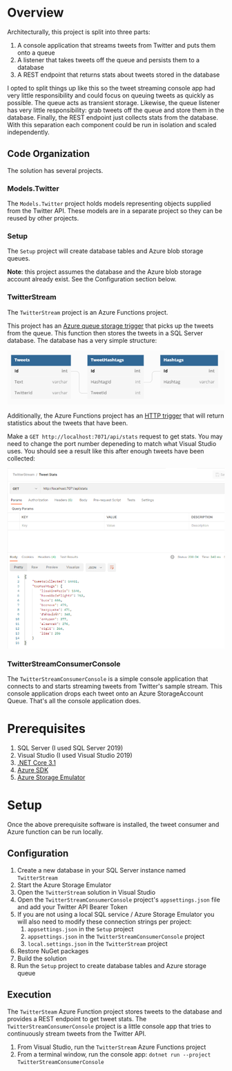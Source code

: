 # Overview

Architecturally, this project is split into three parts:

1. A console application that streams tweets from Twitter and puts them onto a queue
1. A listener that takes tweets off the queue and persists them to a database
1. A REST endpoint that returns stats about tweets stored in the database

I opted to split things up like this so the tweet streaming console app had very little responsibility and could focus on queuing tweets as quickly as possible. The queue acts as transient storage. Likewise, the queue listener has very little responsibility: grab tweets off the queue and store them in the database. Finally, the REST endpoint just collects stats from the database. With this separation each component could be run in isolation and scaled independently.

## Code Organization

The solution has several projects.

### Models.Twitter

The `Models.Twitter` project holds models representing objects supplied from the Twitter API. These models are in a separate project so they can be reused by other projects.

### Setup

The `Setup` project will create database tables and Azure blob storage queues.

**Note**: this project assumes the database and the Azure blob storage account already exist. See the Configuration section below.

### TwitterStream

The `TwitterStream` project is an Azure Functions project.

This project has an [Azure queue storage trigger](https://docs.microsoft.com/en-us/azure/azure-functions/functions-bindings-storage-queue-trigger?tabs=in-process%2Cextensionv5&pivots=programming-language-csharp) that picks up the tweets from the queue. This function then stores the tweets in a SQL Server database. The database has a very simple structure:

![Database](db.png)

Additionally, the Azure Functions project has an [HTTP trigger](https://docs.microsoft.com/en-us/azure/azure-functions/functions-bindings-http-webhook-trigger?tabs=in-process%2Cfunctionsv2&pivots=programming-language-csharp) that will return statistics about the tweets that have been.

Make a `GET http://localhost:7071/api/stats` request to get stats. You may need to change the port number depeneding to match what Visual Studio uses. You should see a result like this after enough tweets have been collected:

![Stats](stats.png)

### TwitterStreamConsumerConsole

The `TwitterStreamConsumerConsole` is a simple console application that connects to and starts streaming tweets from Twitter's sample stream. This console application drops each tweet onto an Azure StorageAccount Queue. That's all the console application does.

# Prerequisites

1. SQL Server (I used SQL Server 2019)
1. Visual Studio (I used Visual Studio 2019)
1. [.NET Core 3.1](https://dotnet.microsoft.com/en-us/download/dotnet/3.1)
1. [Azure SDK](https://aka.ms/azsdk/net)
1. [Azure Storage Emulator](https://go.microsoft.com/fwlink/?linkid=717179&clcid=0x409)

# Setup

Once the above prerequisite software is installed, the tweet consumer and Azure function can be run locally.

## Configuration

1. Create a new database in your SQL Server instance named `TwitterStream`
1. Start the Azure Storage Emulator
1. Open the `TwitterStream` solution in Visual Studio
1. Open the `TwitterStreamConsumerConsole` project's `appsettings.json` file and add your Twitter API Bearer Token
1. If you are not using a local SQL service / Azure Storage Emulator you will also need to modify these connection strings per project:
   1. `appsettings.json` in the `Setup` project
   1. `appsettings.json` in the `TwitterStreamConsumerConsole` project
   1. `local.settings.json` in the `TwitterStream` project
1. Restore NuGet packages
1. Build the solution
1. Run the `Setup` project to create database tables and Azure storage queue

## Execution

The `TwitterSteam` Azure Function project stores tweets to the database and provides a REST endpoint to get tweet stats.
The `TwitterStreamConsumerConsole` project is a little console app that tries to continuously stream tweets from the Twitter API.

1. From Visual Studio, run the `TwitterStream` Azure Functions project
1. From a terminal window, run the console app: `dotnet run --project TwitterStreamConsumerConsole`
